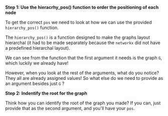 <!--title={Getting the "pos"}-->

<!--badges={Python:11,Algorithms:15}-->

<!--concepts={directedGraphs, introToGraphs, useOfGraphs}-->
**Step 1: Use the hieracrhy_pos() function to order the positioning of each node**

To get the correct `pos` we need to look at how we can use the provided `hierarchy_pos()` function. 

The `hierarchy_pos()` is a function designed to make the graphs layout hierarchal (it had to be made separately because the `networkx` did not have a predefined hierarchal layout). 

We can see from the function that the first argument it needs is the graph `G`, which luckily we already have! 

However, when you look at the rest of the arguments, what do you notice? They all are already assigned values! So what else do we need to provide as an argument besides just `G` ?

**Step 2: Indentify the root for the graph**

Think how you can identify the root of the graph you made? If you can, just provide that as the second argument, and you'll have your `pos`.  
